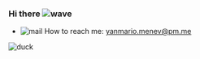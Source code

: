 ### Hi there ![wave](https://cdn.betterttv.net/emote/60cbf881f8b3f62601c3f885/1x)

- ![mail](https://cdn.betterttv.net/emote/603ec63b306b602acc595e82/1x) How to reach me: yanmario.menev@pm.me

![duck](https://cdn.betterttv.net/emote/607ee5f939b5010444d02dd4/2x)
<!--
**yanmariomenev/yanmariomenev** is a ✨ _special_ ✨ repository because its `README.md` (this file) appears on your GitHub profile.

Here are some ideas to get you started:

- 🔭 I’m currently working on ...
- 🌱 I’m currently learning ...
- 👯 I’m looking to collaborate on ...
- 🤔 I’m looking for help with ...
- 💬 Ask me about ...
- 📫 How to reach me: ...
- 😄 Pronouns: ...
- ⚡ Fun fact: ...
-->
